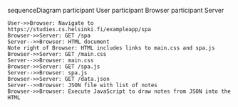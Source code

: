 sequenceDiagram
participant User
participant Browser
participant Server

    User->>Browser: Navigate to https://studies.cs.helsinki.fi/exampleapp/spa
    Browser->>Server: GET /spa
    Server-->>Browser: HTML document
    Note right of Browser: HTML includes links to main.css and spa.js
    Browser->>Server: GET /main.css
    Server-->>Browser: main.css
    Browser->>Server: GET /spa.js
    Server-->>Browser: spa.js
    Browser->>Server: GET /data.json
    Server-->>Browser: JSON file with list of notes
    Browser->>Browser: Execute JavaScript to draw notes from JSON into the HTML
